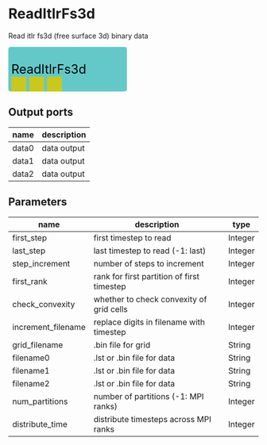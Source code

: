 
# ReadItlrFs3d
Read itlr fs3d (free surface 3d) binary data



<svg width="238.79999999999998" height="90" >
<rect x="0" y="0" width="238.79999999999998" height="90" rx="5" ry="5" style="fill:#64c8c8ff;" />
<rect x="6.0" y="60" width="30" height="30" rx="0" ry="0" style="fill:#c8c81eff;" >
<title>data0</title></rect>
<rect x="42.0" y="60" width="30" height="30" rx="0" ry="0" style="fill:#c8c81eff;" >
<title>data1</title></rect>
<rect x="78.0" y="60" width="30" height="30" rx="0" ry="0" style="fill:#c8c81eff;" >
<title>data2</title></rect>
<text x="6.0" y="54.0" font-size="1.7999999999999998em">ReadItlrFs3d</text></svg>

## Output ports
|name|description|
|-|-|
|data0|data output|
|data1|data output|
|data2|data output|


## Parameters
|name|description|type|
|-|-|-|
|first_step|first timestep to read|Integer|
|last_step|last timestep to read (-1: last)|Integer|
|step_increment|number of steps to increment|Integer|
|first_rank|rank for first partition of first timestep|Integer|
|check_convexity|whether to check convexity of grid cells|Integer|
|increment_filename|replace digits in filename with timestep|Integer|
|grid_filename|.bin file for grid|String|
|filename0|.lst or .bin file for data|String|
|filename1|.lst or .bin file for data|String|
|filename2|.lst or .bin file for data|String|
|num_partitions|number of partitions (-1: MPI ranks)|Integer|
|distribute_time|distribute timesteps across MPI ranks|Integer|
